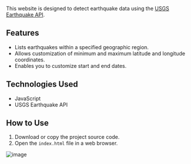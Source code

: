 This website is designed to detect earthquake data using the [USGS Earthquake API](https://earthquake.usgs.gov/fdsnws/event/1/).

## Features

- Lists earthquakes within a specified geographic region.
- Allows customization of minimum and maximum latitude and longitude coordinates.
- Enables you to customize start and end dates.

## Technologies Used

- JavaScript
- USGS Earthquake API

## How to Use

1. Download or copy the project source code.
2. Open the `index.html` file in a web browser.


![image](https://github.com/ReFo0/Earthquake-Detection-Website/assets/77904942/7660ad3a-96b8-4541-89a9-b922821b82c7)

